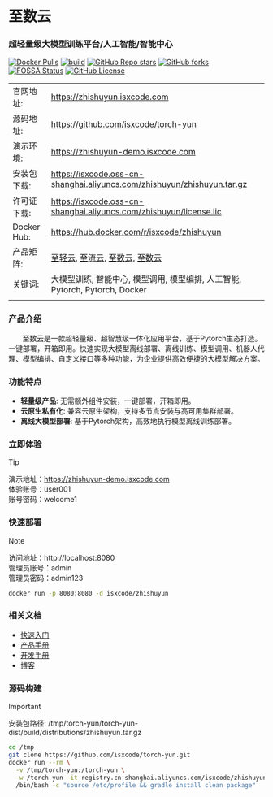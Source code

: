 # 至数云

### 超轻量级大模型训练平台/人工智能/智能中心

[![Docker Pulls](https://img.shields.io/docker/pulls/isxcode/zhishuyun)](https://hub.docker.com/r/isxcode/zhishuyun)
[![build](https://github.com/isxcode/torch-yun/actions/workflows/build-zhishuyun.yml/badge.svg?branch=main)](https://github.com/isxcode/torch-yun/actions/workflows/build-zhishuyun.yml)
[![GitHub Repo stars](https://img.shields.io/github/stars/isxcode/torch-yun)](https://github.com/isxcode/torch-yun)
[![GitHub forks](https://img.shields.io/github/forks/isxcode/torch-yun)](https://github.com/isxcode/torch-yun/fork)
[![FOSSA Status](https://app.fossa.com/api/projects/git%2Bgithub.com%2Fisxcode%2Ftorch-yun.svg?type=shield&issueType=license)](https://app.fossa.com/projects/git%2Bgithub.com%2Fisxcode%2Ftorch-yun?ref=badge_shield&issueType=license)
[![GitHub License](https://img.shields.io/github/license/isxcode/torch-yun)](https://github.com/isxcode/torch-yun/blob/main/LICENSE)

|             |                                                                                                                                                         |
|-------------|---------------------------------------------------------------------------------------------------------------------------------------------------------|
| 官网地址:       | https://zhishuyun.isxcode.com                                                                                                                           |
| 源码地址:       | https://github.com/isxcode/torch-yun                                                                                                                  |
| 演示环境:       | https://zhishuyun-demo.isxcode.com                                                                                                                      |
| 安装包下载:      | https://isxcode.oss-cn-shanghai.aliyuncs.com/zhishuyun/zhishuyun.tar.gz                                                                                 |
| 许可证下载:      | https://isxcode.oss-cn-shanghai.aliyuncs.com/zhishuyun/license.lic                                                                                      |
| Docker Hub: | https://hub.docker.com/r/isxcode/zhishuyun                                                                                                              |
| 产品矩阵:       | [至轻云](https://zhiqingyun.isxcode.com), [至流云](https://zhiliuyun.isxcode.com), [至数云](https://zhishuyun.isxcode.com), [至数云](https://zhishuyun.isxcode.com) |
| 关键词:        | 大模型训练, 智能中心, 模型调用, 模型编排, 人工智能, Pytorch, Pytorch, Docker                                                                                                 |
|             |                                                                                                                                                         |

### 产品介绍

&nbsp;&nbsp;&nbsp;&nbsp;&nbsp;&nbsp;&nbsp;至数云是一款超轻量级、超智慧级一体化应用平台，基于Pytorch生态打造。一键部署，开箱即用。快速实现大模型离线部署、离线训练、模型调用、机器人代理、模型编排、自定义接口等多种功能，为企业提供高效便捷的大模型解决方案。

### 功能特点

- **轻量级产品**: 无需额外组件安装，一键部署，开箱即用。
- **云原生私有化**: 兼容云原生架构，支持多节点安装与高可用集群部署。
- **离线大模型部署**: 基于Pytorch架构，高效地执行模型离线训练部署。

### 立即体验

> [!TIP]
> 演示地址：https://zhishuyun-demo.isxcode.com </br>
> 体验账号：user001 </br>
> 账号密码：welcome1

### 快速部署

> [!NOTE]
> 访问地址：http://localhost:8080 <br/>
> 管理员账号：admin <br/>
> 管理员密码：admin123

```bash
docker run -p 8080:8080 -d isxcode/zhishuyun
```

### 相关文档

- [快速入门](https://zhishuyun.isxcode.com/zh/docs/zh/1/0)
- [产品手册](https://zhishuyun.isxcode.com/zh/docs/zh/2/0)
- [开发手册](https://zhishuyun.isxcode.com/zh/docs/zh/6/1)
- [博客](https://ispong.isxcode.com/tags/pytorch/)

### 源码构建

> [!IMPORTANT]
> 安装包路径: /tmp/torch-yun/torch-yun-dist/build/distributions/zhishuyun.tar.gz

```bash
cd /tmp
git clone https://github.com/isxcode/torch-yun.git
docker run --rm \
  -v /tmp/torch-yun:/torch-yun \
  -w /torch-yun -it registry.cn-shanghai.aliyuncs.com/isxcode/zhishuyun-build:amd-latest \
  /bin/bash -c "source /etc/profile && gradle install clean package"
```
